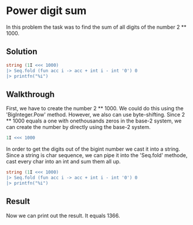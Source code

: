 # Power digit sum

In this problem the task was to find the sum of all digits of the number 2 ** 1000.

Solution
---

```fsharp
string (1I <<< 1000) 
|> Seq.fold (fun acc i -> acc + int i - int '0') 0
|> printfn("%i") 
```

Walkthrough
---

First, we have to create the number 2 ** 1000. We could do this using the 'BigInteger.Pow' method. However, we also can use byte-shifting.
Since 2 ** 1000 equals a one with onethousands zeros in the base-2 system, we can create the number by directly using the base-2 system.

```fsharp
1I <<< 1000
```

In order to get the digits out of the bigint number we cast it into a string. Since a string is char sequence, we can pipe it into the 'Seq.fold' methode, cast every char into an int and sum them all up.

```fsharp
string (1I <<< 1000) 
|> Seq.fold (fun acc i -> acc + int i - int '0') 0
|> printfn("%i")
```

Result
----

Now we can print out the result. It equals 1366.
